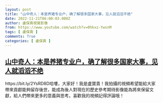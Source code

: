```yaml
---
layout: post
title: "山中奇人：本是养猪专业户，确了解很多国家大事，见人就滔滔不绝"
date: 2022-11-21T06:00:03.000Z
author: 盧保貴視覺影像
from: https://www.youtube.com/watch?v=0hkxz-YwsnM
tags: [ 盧保貴 ]
comments: True
categories: [ 盧保貴 ]
---
```

<!--1669010403000-->
[山中奇人：本是养猪专业户，确了解很多国家大事，见人就滔滔不绝](https://www.youtube.com/watch?v=0hkxz-YwsnM)
------

<div>
https://bit.ly/2YsRD8D哈嘍，大家好！我是盧寶貴！我拍攝的視頻希望能給大家帶來貢獻能夠留存後世，能成為後人對現在的歷史參考期待影像能為將來保留文獻，給人們帶來更多的意義與思考。喜歡我的視頻記得評論哦！
</div>
